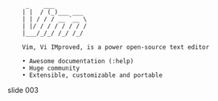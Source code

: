          _    ___
        | |  / (_)___ ___
        | | / / / __ `__ \
        | |/ / / / / / / /
        |___/_/_/ /_/ /_/

        Vim, Vi IMproved, is a power open-source text editor

        • Awesome documentation (:help)
        • Huge community
        • Extensible, customizable and portable

















































































slide 003
